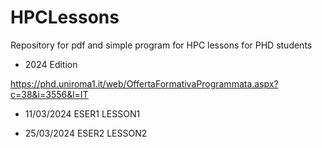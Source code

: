 # HPCLessons

Repository for pdf and simple program for HPC lessons for PHD students

* 2024 Edition

https://phd.uniroma1.it/web/OffertaFormativaProgrammata.aspx?c=38&i=3556&l=IT



* 11/03/2024
	ESER1
	LESSON1


* 25/03/2024
	ESER2
	LESSON2
